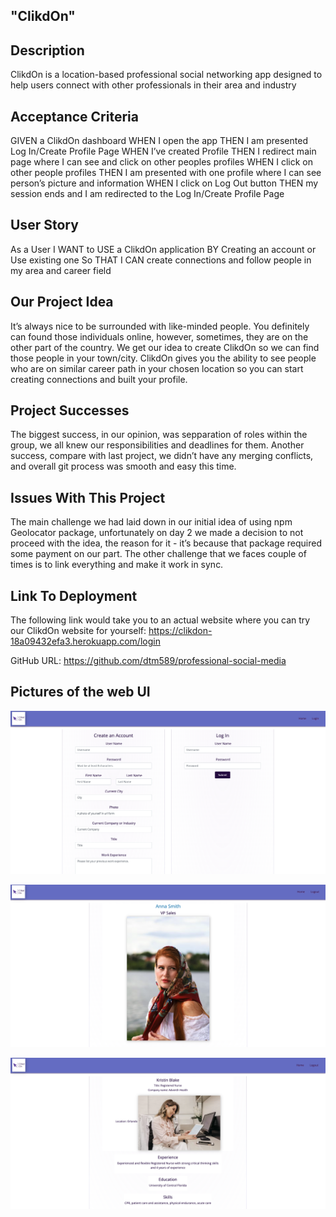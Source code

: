 ## "ClikdOn"

## Description
ClikdOn is a location-based professional social networking app designed to help users connect with other professionals in their area and industry

## Acceptance Criteria
GIVEN a ClikdOn dashboard
WHEN I open the app
THEN I am presented Log In/Create Profile Page
WHEN I’ve created Profile
THEN I redirect main page where I can see and click on other peoples profiles
WHEN I click on other people profiles
THEN I am presented with one profile where I can see person’s picture and information
WHEN I click on Log Out button
THEN my session ends and I am redirected to the Log In/Create Profile Page

## User Story
As a User
I WANT to USE a ClikdOn application
BY Creating an account or Use existing one
So THAT I CAN create connections and follow  people in my area and career field

## Our Project Idea
It’s always nice to be surrounded with like-minded people. You definitely can found those individuals online, however, sometimes, they are on the other part of the country. We get our idea to create ClikdOn so we can find those people in your town/city. 
ClikdOn gives you the ability to see people who are on similar career path in your chosen location so you can start creating connections and built your profile.

## Project Successes
The biggest success, in our opinion, was sepparation of roles within the group, we all knew our responsibilities and deadlines for them. 
Another success, compare with last project, we didn’t have any merging conflicts, and overall git process was smooth and easy this time.

## Issues With This Project
The main challenge we had laid down in our initial idea of using npm Geolocator package, unfortunately on day 2 we made a decision to not proceed with the idea, the reason for it - it’s  because that package required some payment on our part. The other challenge that we faces couple of times is to link everything and make it work in sync.

## Link To Deployment
The following link would take you to an actual website where you can try our ClikdOn website for yourself:
https://clikdon-18a09432efa3.herokuapp.com/login

GitHub URL: https://github.com/dtm589/professional-social-media

## Pictures of the web UI

![alt text](./assets/Greenshot%202023-08-03%2019.23.26.png)

![alt text](./assets/Greenshot%202023-08-03%2019.24.06.png)

![alt text](./assets/Greenshot%202023-08-03%2019.24.52.png)

